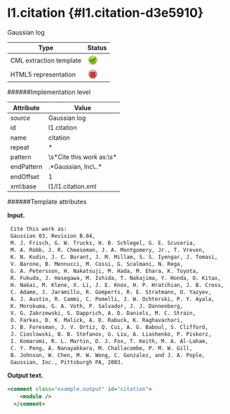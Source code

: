# l1.citation {#l1.citation-d3e5910}

Gaussian log

| Type                                                                                                                                                                                                  | Status                                                                                                                                                                                                |
|----|----|
| CML extraction template                                                                                                                                                                               | ![](/imgs/Total.png)                                                                                                                                                                                  |
| HTML5 representation                                                                                                                                                                                  | ![](/imgs/None.png)                                                                                                                                                                                   |

######Implementation level

| Attribute                                                                                                                                                                                             | Value                                                                                                                                                                                                 |
|----|----|
| *source*                                                                                                                                                                                              | Gaussian log                                                                                                                                                                                          |
| id                                                                                                                                                                                                    | l1.citation                                                                                                                                                                                           |
| name                                                                                                                                                                                                  | citation                                                                                                                                                                                              |
| repeat                                                                                                                                                                                                | \*                                                                                                                                                                                                    |
| pattern                                                                                                                                                                                               | \\s\*Cite this work as:\\s\*                                                                                                                                                                          |
| endPattern                                                                                                                                                                                            | .\*Gaussian, Inc\\..\*                                                                                                                                                                                |
| endOffset                                                                                                                                                                                             | 1                                                                                                                                                                                                     |
| xml:base                                                                                                                                                                                              | l1/l1.citation.xml                                                                                                                                                                                    |

######Template attributes

**Input.**

     Cite this work as:
     Gaussian 03, Revision B.04,
     M. J. Frisch, G. W. Trucks, H. B. Schlegel, G. E. Scuseria, 
     M. A. Robb, J. R. Cheeseman, J. A. Montgomery, Jr., T. Vreven, 
     K. N. Kudin, J. C. Burant, J. M. Millam, S. S. Iyengar, J. Tomasi, 
     V. Barone, B. Mennucci, M. Cossi, G. Scalmani, N. Rega, 
     G. A. Petersson, H. Nakatsuji, M. Hada, M. Ehara, K. Toyota, 
     R. Fukuda, J. Hasegawa, M. Ishida, T. Nakajima, Y. Honda, O. Kitao, 
     H. Nakai, M. Klene, X. Li, J. E. Knox, H. P. Hratchian, J. B. Cross, 
     C. Adamo, J. Jaramillo, R. Gomperts, R. E. Stratmann, O. Yazyev, 
     A. J. Austin, R. Cammi, C. Pomelli, J. W. Ochterski, P. Y. Ayala, 
     K. Morokuma, G. A. Voth, P. Salvador, J. J. Dannenberg, 
     V. G. Zakrzewski, S. Dapprich, A. D. Daniels, M. C. Strain, 
     O. Farkas, D. K. Malick, A. D. Rabuck, K. Raghavachari, 
     J. B. Foresman, J. V. Ortiz, Q. Cui, A. G. Baboul, S. Clifford, 
     J. Cioslowski, B. B. Stefanov, G. Liu, A. Liashenko, P. Piskorz, 
     I. Komaromi, R. L. Martin, D. J. Fox, T. Keith, M. A. Al-Laham, 
     C. Y. Peng, A. Nanayakkara, M. Challacombe, P. M. W. Gill, 
     B. Johnson, W. Chen, M. W. Wong, C. Gonzalez, and J. A. Pople, 
     Gaussian, Inc., Pittsburgh PA, 2003.
      

**Output text.**

```xml
<comment class="example.output" id="citation">
    <module />
  </comment>
```
